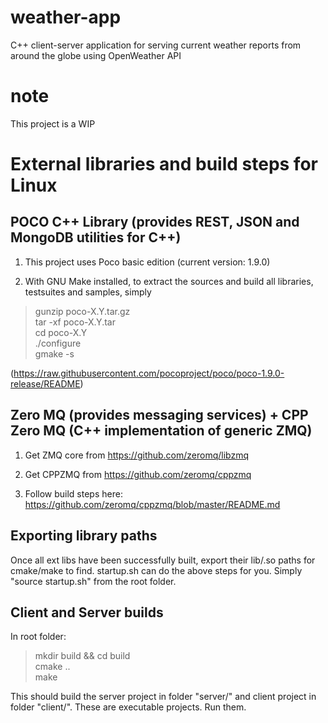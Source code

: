 # weather-app
C++ client-server application for serving current weather reports from around the globe using OpenWeather API

# note
This project is a WIP

# External libraries and build steps for Linux
## POCO C++ Library (provides REST, JSON and MongoDB utilities for C++)
1. This project uses Poco basic edition (current version: 1.9.0)

2. With GNU Make installed, to extract the sources and build all libraries, testsuites and samples, simply

> gunzip poco-X.Y.tar.gz  
> tar -xf poco-X.Y.tar  
> cd poco-X.Y  
> ./configure  
> gmake -s  

(https://raw.githubusercontent.com/pocoproject/poco/poco-1.9.0-release/README)

## Zero MQ (provides messaging services) + CPP Zero MQ (C++ implementation of generic ZMQ)
1. Get ZMQ core from https://github.com/zeromq/libzmq  

2. Get CPPZMQ from https://github.com/zeromq/cppzmq  

3. Follow build steps here: https://github.com/zeromq/cppzmq/blob/master/README.md  

## Exporting library paths
Once all ext libs have been successfully built, export their lib/.so paths for cmake/make to find. 
startup.sh can do the above steps for you. Simply "source startup.sh" from the root folder.

## Client and Server builds
In root folder:  
> mkdir build && cd build  
> cmake ..  
> make  

This should build the server project in folder "server/" and client project in folder "client/". These are executable projects. Run them.

